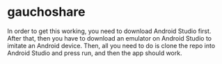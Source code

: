 # gauchoshare
In order to get this working, you need to download Android Studio first. After that, then you have to download an emulator on Android Studio to imitate an Android device. Then, all you need to do is clone the repo into Android Studio and press run, and then the app should work.
